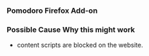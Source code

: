 ### Pomodoro Firefox Add-on


### Possible Cause Why this might work
- content scripts are blocked on the website.
